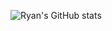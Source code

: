 ![Ryan's GitHub stats](https://github-readme-stats.vercel.app/api?username=Ryan-matheus13&show_icons=true&theme=radical)

